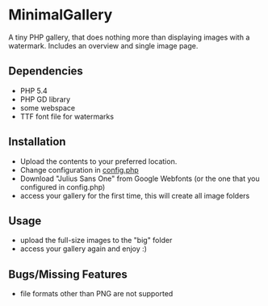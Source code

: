 MinimalGallery
============

A tiny PHP gallery, that does nothing more than displaying images with a watermark. Includes an overview and single image page.

Dependencies
------------

* PHP 5.4
* PHP GD library
* some webspace
* TTF font file for watermarks

Installation
------------

* Upload the contents to your preferred location.
* Change configuration in [config.php](config.php)
* Download "Julius Sans One" from Google Webfonts (or the one that you configured in config.php)
* access your gallery for the first time, this will create all image folders

Usage
-----

* upload the full-size images to the "big" folder
* access your gallery again and enjoy :)

Bugs/Missing Features
---------------------

* file formats other than PNG are not supported
